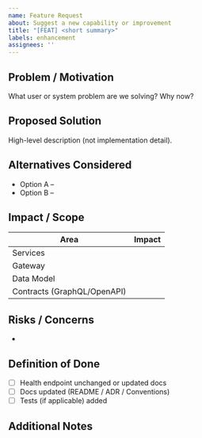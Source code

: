 ```yaml
---
name: Feature Request
about: Suggest a new capability or improvement
title: "[FEAT] <short summary>"
labels: enhancement
assignees: ''
---
```


## Problem / Motivation
What user or system problem are we solving? Why now?

## Proposed Solution
High-level description (not implementation detail).

## Alternatives Considered
* Option A – 
* Option B – 

## Impact / Scope
| Area | Impact |
|------|--------|
| Services |  |
| Gateway |  |
| Data Model |  |
| Contracts (GraphQL/OpenAPI) |  |

## Risks / Concerns
* 

## Definition of Done
- [ ] Health endpoint unchanged or updated docs
- [ ] Docs updated (README / ADR / Conventions)
- [ ] Tests (if applicable) added

## Additional Notes
